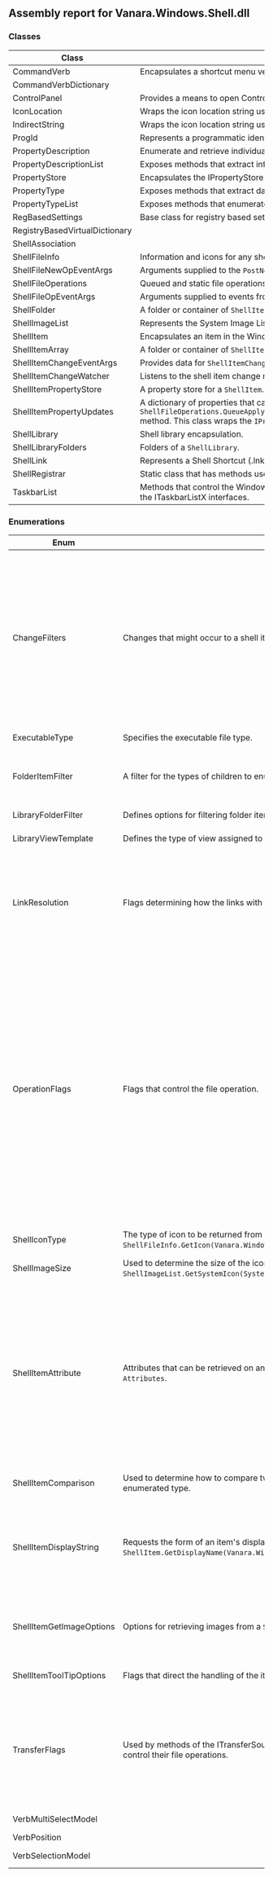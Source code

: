 ## Assembly report for Vanara.Windows.Shell.dll
### Classes
Class | Description
---- | ----
CommandVerb | Encapsulates a shortcut menu verb in the registry.
CommandVerbDictionary | 
ControlPanel | Provides a means to open Control Panel items and get their paths.
IconLocation | Wraps the icon location string used by some Shell classes.
IndirectString | Wraps the icon location string used by some Shell classes.
ProgId | Represents a programmatic identifier in the registry for an application.
PropertyDescription | Enumerate and retrieve individual property description details. Wraps the `IPropertyDescription` shell interface
PropertyDescriptionList | Exposes methods that extract information from a collection of property descriptions presented as a list.
PropertyStore | Encapsulates the IPropertyStore object.
PropertyType | Exposes methods that extract data from enumeration information.
PropertyTypeList | Exposes methods that enumerate the possible values for a property.
RegBasedSettings | Base class for registry based settings.
RegistryBasedVirtualDictionary<T> | 
ShellAssociation | 
ShellFileInfo | Information and icons for any shell file.
ShellFileNewOpEventArgs | Arguments supplied to the `PostNewItem` event.
ShellFileOperations | Queued and static file operations using the Shell.
ShellFileOpEventArgs | Arguments supplied to events from `ShellFileOperations`. Depending on the event, some properties may not be set.
ShellFolder | A folder or container of `ShellItem` instances.
ShellImageList | Represents the System Image List holding images for all shell icons.
ShellItem | Encapsulates an item in the Windows Shell.
ShellItemArray | A folder or container of `ShellItem` instances.
ShellItemChangeEventArgs | Provides data for `ShellItemChangeWatcher` events.
ShellItemChangeWatcher | Listens to the shell item change notifications and raises events when a folder, or item in a folder, changes.
ShellItemPropertyStore | A property store for a `ShellItem`.
ShellItemPropertyUpdates | A dictionary of properties that can be used to set or update property values on Shell items via the `ShellFileOperations.QueueApplyPropertiesOperation(Vanara.Windows.Shell.ShellItem,Vanara.Windows.Shell.ShellItemPropertyUpdates)` method. This class wraps the `IPropertyChangeArray` COM interface.
ShellLibrary | Shell library encapsulation.
ShellLibraryFolders | Folders of a `ShellLibrary`.
ShellLink | Represents a Shell Shortcut (.lnk) file.
ShellRegistrar | Static class that has methods used to register and unregister shell items in the Windows Registry.
TaskbarList | Methods that control the Windows taskbar. It allows you to dynamically add, remove, and activate items on the taskbar. This wraps all of the ITaskbarListX interfaces.
### Enumerations
Enum | Description | Values
---- | ---- | ----
ChangeFilters | Changes that might occur to a shell item or folder. | ItemRenamed, ItemCreated, ItemDeleted, FolderCreated, FolderDeleted, MediaInserted, MediaRemoved, DriveRemoved, DriveAdded, FolderShared, FolderUnshared, Attributes, FolderUpdated, ItemUpdated, ServerDisconnected, SystemImageUpdated, DriveAddedInteractive, FolderRenamed, AllDiskEvents, DriveFreeSpaceChanged, FileAssociationChanged, AllGlobalEvents, AllEvents
ExecutableType | Specifies the executable file type. | Nonexecutable, DOS, Win32Console, Windows
FolderItemFilter | A filter for the types of children to enumerate. | Folders, NonFolders, IncludeHidden, Printers, Shareable, Storage, FastItems, FlatList, IncludeSuperHidden
LibraryFolderFilter | Defines options for filtering folder items. | FileSystemOnly, StorageObjects, AllItems
LibraryViewTemplate | Defines the type of view assigned to a library folder. | Documents, General, Music, Pictures, Videos, Custom
LinkResolution | Flags determining how the links with missing targets are resolved. | None, NoUI, AnyMatch, Update, NoUpdate, NoSearch, NoTrack, NoLinkInfo, InvokeMSI, NoUIWithMsgPump, OfferDeleteWithoutFile, KnownFolder, MachineInLocalTarget, UpdateMachineAndSid, NoObjectID
OperationFlags | Flags that control the file operation. | MultiDestFiles, Silent, RenameOnCollision, NoConfirmation, WantMappingHandle, AllowUndo, FilesOnly, SimpleProgress, NoConfirmMkDir, NoErrorUI, NoCopySecurityAttribs, NoRecursion, NoConnectedElements, WantNukeWarning, NoSkipJunctions, PreferHardLink, ShowElevationPrompt, EarlyFailure, PreserveFileExtensions, KeepNewerFile, NoCopyHooks, NoMinimizeBox, MoveACLsAcrossVolumes, DontDisplaySourcePath, DontDisplayDestPath, RequireElevation, AddUndoRecord, CopyAsDownload, DontDisplayLocations
ShellIconType | The type of icon to be returned from `ShellFileInfo.GetIcon(Vanara.Windows.Shell.ShellIconType)`. | Large, Small, Open, ShellDefinedSize, LinkOverlay, Selected
ShellImageSize | Used to determine the size of the icon returned by `ShellImageList.GetSystemIcon(System.String,Vanara.Windows.Shell.ShellImageSize)`. | Large, Small, ExtraLarge, Jumbo
ShellItemAttribute | Attributes that can be retrieved on an item (file or folder) or set of items using `Attributes`. | CanCopy, CanMove, CanLink, Storage, CanRename, CanDelete, HasPropSheet, DropTarget, CapabilityMask, System, Encrypted, IsSlow, Ghosted, Link, Share, ReadOnly, Hidden, DisplayAttrMask, NonEnumerated, NewContent, CanMoniker, HasStorage, Stream, StorageAncestor, Validate, Removable, Compressed, Browsable, FileSysAncestor, Folder, FileSystem, StorageCapMask, HasSubfolder, ContentsMask, PKEYMask
ShellItemComparison | Used to determine how to compare two Shell items. ShellItem.Compare uses this enumerated type. | Display, Canonical, SecondaryFileSystemPath, AllFields
ShellItemDisplayString | Requests the form of an item's display name to retrieve through `ShellItem.GetDisplayName(Vanara.Windows.Shell.ShellItemDisplayString)`. | NormalDisplay, ParentRelativeParsing, DesktopAbsoluteParsing, ParentRelativeEditing, DesktopAbsoluteEditing, FileSysPath, Url, ParentRelativeForAddressBar, ParentRelative, ParentRelativeForUI
ShellItemGetImageOptions | Options for retrieving images from a `ShellItem`. | ResizeToFit, BiggerSizeOk, MemoryOnly, IconOnly, ThumbnailOnly, InCacheOnly, CropToSquare, WideThumbnails, IconBackground, ScaleUp
ShellItemToolTipOptions | Flags that direct the handling of the item from which you're retrieving the info tip text. | Default, Name, LinkNotTarget, LinkTarget, AllowDelay, SingleLine
TransferFlags | Used by methods of the ITransferSource and ITransferDestination interfaces to control their file operations. | Normal, FailExist, RenameExist, OverwriteExist, AllowDecryption, NoSecurity, CopyCreationTime, CopyWriteTime, UseFullAccess, DeleteRecycleIfPossible, CopyHardLink, CopyLocalizedName, MoveAsCopyDelete, SuspendShellEvents
VerbMultiSelectModel |  | Unset, Player, Single, Document
VerbPosition |  | Unset, Top, Bottom
VerbSelectionModel |  | Item, BackgroundShortcutMenu
